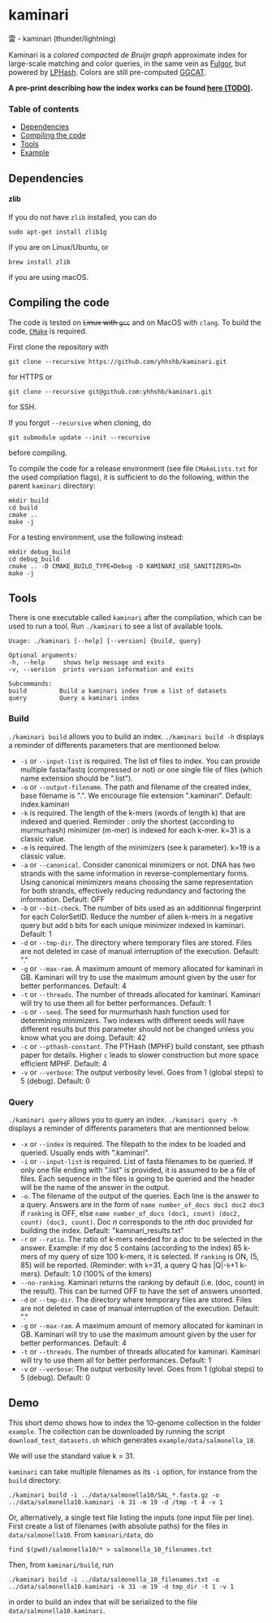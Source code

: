 # kaminari
雷 - kaminari (thunder/lightning)

Kaminari is a *colored compacted de Bruijn graph* approximate index for large-scale matching and color queries, in the same vein as [Fulgor](https://github.com/jermp/fulgor), but powered by [LPHash](https://github.com/jermp/lphash).
Colors are still pre-computed [GGCAT](https://github.com/algbio/GGCAT). 

**A pre-print describing how the index works can be found [here (TODO)]().**

### Table of contents
* [Dependencies](#dependencies)
* [Compiling the code](#compiling-the-code)
* [Tools](#tools)
* [Example](#Demo)

Dependencies
------------

#### zlib

If you do not have `zlib` installed, you can do

    sudo apt-get install zlib1g

if you are on Linux/Ubuntu, or

    brew install zlib

if you are using macOS.

Compiling the code
------------------

The code is tested on ~~Linux with `gcc`~~ and on MacOS with `clang`.
To build the code, [`CMake`](https://cmake.org/) is required.

First clone the repository with

    git clone --recursive https://github.com/yhhshb/kaminari.git

for HTTPS or 

    git clone --recursive git@github.com:yhhshb/kaminari.git

for SSH.

If you forgot `--recursive` when cloning, do

    git submodule update --init --recursive

before compiling.

To compile the code for a release environment (see file `CMakeLists.txt` for the used compilation flags), it is sufficient to do the following, within the parent `kaminari` directory:

    mkdir build
    cd build
    cmake ..
    make -j

For a testing environment, use the following instead:

    mkdir debug_build
    cd debug_build
    cmake .. -D CMAKE_BUILD_TYPE=Debug -D KAMINARI_USE_SANITIZERS=On
    make -j

Tools
-----

There is one executable called `kaminari` after the compilation, which can be used to run a tool.
Run `./kaminari` to see a list of available tools.

	Usage: ./kaminari [--help] [--version] {build, query}

    Optional arguments:
    -h, --help     shows help message and exits 
    -v, --version  prints version information and exits 

    Subcommands:
    build         Build a kaminari index from a list of datasets 
    query         Query a kaminari index 



### Build 
`./kaminari build` allows you to build an index. `./kaminari build -h` displays a reminder of differents parameters that are mentionned below.

 + `-i` or `--input-list` is required. The list of files to index. You can provide multiple fasta/fastq (compressed or not) or one single file of files (which name extension should be ".list").
 + `-o` or `--output-filename`. The path and filename of the created index, base filename is ".". We encourage file extension ".kaminari". Default: index.kaminari
 + `-k` is required. The length of the k-mers (words of length k) that are indexed and queried. Reminder : only the shortest (according to murmurhash) minimizer (m-mer) is indexed for each k-mer. k=31 is a classic value.
 + `-m` is required. The length of the minimizers (see k parameter). k=19 is a classic value.
 + `-a` or `--canonical`. Consider canonical minimizers or not. DNA has two strands with the same information in reverse-complementary forms. Using canonical minimizers means choosing the same representation for both strands, effectively reducing redundancy and factoring the information. Default: OFF
 + `-b` or `--bit-check`. The number of bits used as an additionnal fingerprint for each ColorSetID. Reduce the number of alien k-mers in a negative query but add `b` bits for each unique minimizer indexed in kaminari. Default: 1 
 + `-d` or `--tmp-dir`. The directory where temporary files are stored. Files are not deleted in case of manual interruption of the execution. Default: "."
 + `-g` or `--max-ram`. A maximum amount of memory allocated for kaminari in GB. Kaminari will try to use the maximum amount given by the user for better performances. Default: 4
 + `-t` or `--threads`. The number of threads allocated for kaminari. Kaminari will try to use them all for better performances. Default: 1
 + `-s` or `--seed`. The seed for murmurhash hash function used for determining minimizers. Two indexes with different seeds will have different results but this parameter should not be changed unless you know what you are doing. Default: 42
 + `-c` or `--pthash-constant`. The PTHash (MPHF) build constant, see pthash paper for details. Higher `c` leads to slower construction but more space efficient MPHF. Default: 4
 + `-v` or `--verbose`: The output verbosity level. Goes from 1 (global steps) to 5 (debug). Default: 0


 ### Query 
`./kaminari query` allows you to query an index. `./kaminari query -h` displays a reminder of differents parameters that are mentionned below.

 + `-x` or `--index` is required. The filepath to the index to be loaded and queried. Usually ends with ".kaminari".
 + `-i` or `--input-list` is required. List of fasta filenames to be queried. If only one file ending with ".list" is provided, it is assumed to be a file of files. Each sequence in the files is going to be queried and the header will be the name of the answer in the output.
 + `-o`. The filename of the output of the queries. Each line is the answer to a query. Answers are in the form of `name number_of_docs doc1 doc2 doc3` if `ranking` is OFF, else `name number_of_docs (doc1, count) (doc2, count) (doc3, count)`. Doc *n* corresponds to the *n*th doc provided for building the index. Default: "kaminari_results.txt"
 + `-r` or `--ratio`. The ratio of k-mers needed for a doc to be selected in the answer. Example: if my doc 5 contains (according to the index) 85 k-mers of my query of size 100 k-mers, it is selected. If `ranking` is ON, (5, 85) will be reported. (Reminder: with `k`=31, a query Q has |Q|-`k`+1 k-mers). Default: 1.0 (100% of the kmers)
 + `--no-ranking`. Kaminari returns the ranking by default (i.e. (doc, count) in the result). This can be turned OFF to have the set of answers unsorted.
 + `-d` or `--tmp-dir`. The directory where temporary files are stored. Files are not deleted in case of manual interruption of the execution. Default: "."
 + `-g` or `--max-ram`. A maximum amount of memory allocated for kaminari in GB. Kaminari will try to use the maximum amount given by the user for better performances. Default: 4
 + `-t` or `--threads`. The number of threads allocated for kaminari. Kaminari will try to use them all for better performances. Default: 1
 + `-v` or `--verbose`: The output verbosity level. Goes from 1 (global steps) to 5 (debug). Default: 0 




Demo
----

This short demo shows how to index the 10-genome collection in the folder `example`. The collection can be downloaded by running the script `download_test_datasets.sh` which generates `example/data/salmonella_10`.

We will use the standard value k = 31.

`kaminari` can take multiple filenames as its `-i` option, for instance from the `build` directory: 

    ./kaminari build -i ../data/salmonella10/SAL_*.fasta.gz -o ../data/salmonella10.kaminari -k 31 -m 19 -d /tmp -t 4 -v 1

Or, alternatively, a single text file listing the inputs (one input file per line).
First create a list of filenames (with absolute paths) for the files in `data/salmonella10`.
From `kaminari/data`, do

    find $(pwd)/salmonella10/* > salmonella_10_filenames.txt

Then, from `kaminari/build`, run

    ./kaminari build -i ../data/salmonella_10_filenames.txt -o ../data/salmonella10.kaminari -k 31 -m 19 -d tmp_dir -t 1 -v 1

in order to build an index that will be serialized to the file `data/salmonella10.kaminari`.
